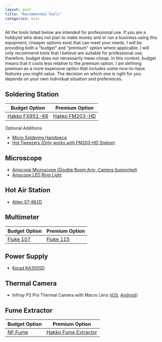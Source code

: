 ```yaml
---
layout: post
title: "Recommended Tools"
categories: misc
---
```


All the tools listed below are intended for professional use. If you are a hobbyist who does not plan to make money and or run a business using this equipment, cheaper options exist that can meet your needs. I will be providing both a "budget" and "premium" option where applicable. I will only recommend tools that I believe are suitable for professional use; therefore, budget does not necessarily mean cheap. In this context, budget means that it costs less relative to the premium option. I am defining premium as a more expensive option that includes some nice-to-have features you might value. The decision on which one is right for you depends on your own individual situation and preferences.

## Soldering Station

| Budget Option  | Premium Option |
|--------------- | -------------- |
[Hakko FX951-66](https://a.co/d/0dcLKwiJ) | [Hakko FM203-HD](https://a.co/d/08glwgRH)

Optional Additions
* [Micro Soldering Handpiece](https://a.co/d/0dTC3hxJ)
* [Hot Tweezers (Only works with FM203-HD Station)](https://a.co/d/091JJAFQ)

## Microscope

* [Amscope Microscope (Double Boom Arm, Camera Supported)](https://a.co/d/05yllJxv)
* [Amscope LED Ring Light](https://a.co/d/06Q2gWq6)

## Hot Air Station
* [Atten ST-862D](https://www.diyfixtool.com/products/atten-st-862d-lead-free-hot-air-gun-soldering-station-for-pcb-repair)

## Multimeter

| Budget Option  | Premium Option |
|--------------- | -------------- |
[Fluke 107](https://a.co/d/08I0YDU8) | [Fluke 115](https://a.co/d/07UTyqxq)

## Power Supply
* [Korad KA3005D](https://a.co/d/0jl8SLmK)


## Thermal Camera
* Infiray P2 Pro Thermal Camera with Macro Lens ([iOS](https://a.co/d/0ccwXoze), [Android](https://a.co/d/04JhWRk9))

## Fume Extractor

| Budget Option  | Premium Option |
|--------------- | -------------- |
[NF.Fume](https://northridgefix.com/product/hepa-fume-extractor-smoke-absorber-purifier-nf-fume/) | [Hakko Fume Extractor](https://a.co/d/0dO9wNXB)

